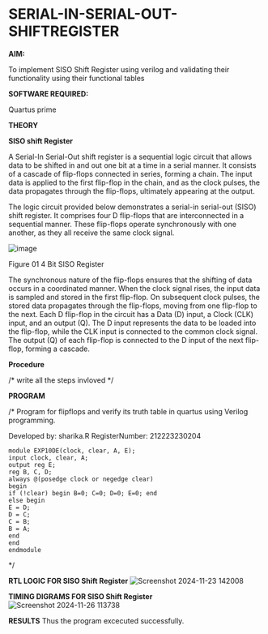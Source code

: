 # SERIAL-IN-SERIAL-OUT-SHIFTREGISTER

**AIM:**

To implement  SISO Shift Register using verilog and validating their functionality using their functional tables

**SOFTWARE REQUIRED:**

Quartus prime

**THEORY**

**SISO shift Register**

A Serial-In Serial-Out shift register is a sequential logic circuit that allows data to be shifted in and out one bit at a time in a serial manner. It consists of a cascade of flip-flops connected in series, forming a chain. The input data is applied to the first flip-flop in the chain, and as the clock pulses, the data propagates through the flip-flops, ultimately appearing at the output.

The logic circuit provided below demonstrates a serial-in serial-out (SISO) shift register. It comprises four D flip-flops that are interconnected in a sequential manner. These flip-flops operate synchronously with one another, as they all receive the same clock signal.

![image](https://github.com/naavaneetha/SERIAL-IN-SERIAL-OUT-SHIFTREGISTER/assets/154305477/e81c4072-37f9-46c6-8145-566764b74c3a)

Figure 01 4 Bit SISO Register

The synchronous nature of the flip-flops ensures that the shifting of data occurs in a coordinated manner. When the clock signal rises, the input data is sampled and stored in the first flip-flop. On subsequent clock pulses, the stored data propagates through the flip-flops, moving from one flip-flop to the next.
Each D flip-flop in the circuit has a Data (D) input, a Clock (CLK) input, and an output (Q). The D input represents the data to be loaded into the flip-flop, while the CLK input is connected to the common clock signal. The output (Q) of each flip-flop is connected to the D input of the next flip-flop, forming a cascade.

**Procedure**

/* write all the steps invloved */

**PROGRAM**

/* Program for flipflops and verify its truth table in quartus using Verilog programming.

Developed by: sharika.R
RegisterNumber: 212223230204
```
module EXP10DE(clock, clear, A, E);
input clock, clear, A;
output reg E;
reg B, C, D;
always @(posedge clock or negedge clear)
begin
if (!clear) begin B=0; C=0; D=0; E=0; end
else begin
E = D;
D = C;
C = B;
B = A;
end
end
endmodule
```

*/

**RTL LOGIC FOR SISO Shift Register**
![Screenshot 2024-11-23 142008](https://github.com/user-attachments/assets/6cd79f5b-d061-4a35-87c4-5f6129c31153)


**TIMING DIGRAMS FOR SISO Shift Register**
![Screenshot 2024-11-26 113738](https://github.com/user-attachments/assets/679da43d-acab-4fb4-95ef-b20bc2688f9e)


**RESULTS**
 Thus the program excecuted successfully.
